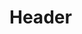 <!-- TITLE: Fleuve Djoliba (fleuve Niger) -->
<!-- SUBTITLE: Présentation du fleuve Djoliba -->

# Header